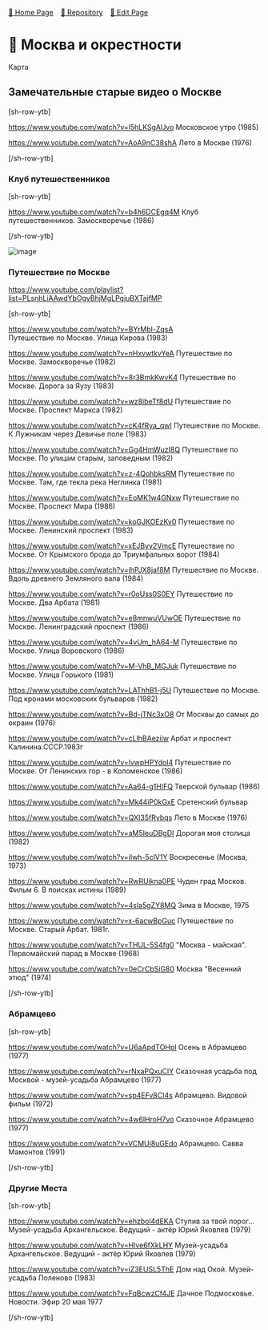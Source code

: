 
<style>
	@import url("/utils/css/bootstrap-grid.css");
	@import url("/utils/css/iframe-youtube.css");
</style>
<script src="/shortcutsjs/shortcuts-v4.js" defer></script>


[🚀 Home Page](https://andrewalevin.github.io/) &ensp;  [🏰 Repository](https://github.com/andrewalevin/andrewalevin.github.io) &ensp;  [🔨 Edit Page](https://github.com/andrewalevin/andrewalevin.github.io/edit/main/moscow.md)



# 🌳 Москва и окрестности 

Карта 







## Замечательные старые видео о Москве


[sh-row-ytb]

https://www.youtube.com/watch?v=l5hLKSgAUvo
Московское утро (1985)

https://www.youtube.com/watch?v=AoA9nC38shA
Лето в Москве (1976)


[/sh-row-ytb]



### Клуб путешественников


[sh-row-ytb]

https://www.youtube.com/watch?v=b4h6DCEgq4M
Клуб путешественников. Замоскворечье (1986)

[/sh-row-ytb]



![image](https://github.com/andrewalevin/andrewalevin.github.io/assets/155118488/74812a97-b27c-44ea-b53e-55f8a32840f3)



### Путешествие по Москве


https://www.youtube.com/playlist?list=PLsnhLiAAwdYbOgyBhjMgLPgjuBXTajfMP


[sh-row-ytb]


https://www.youtube.com/watch?v=BYrMbl-ZqsA  
Путешествие по Москве. Улица Кирова (1983)


https://www.youtube.com/watch?v=nHxvwtkvYeA 
Путешествие по Москве. Замоскворечье (1982)


https://www.youtube.com/watch?v=8r3BmkKwvK4
Путешествие по Москве. Дорога за Яузу (1983)


https://www.youtube.com/watch?v=wz8ibeTf8dU
Путешествие по Москве. Проспект Маркса (1982)


https://www.youtube.com/watch?v=cK4fRya_qwI
Путешествие по Москве. К Лужникам через Девичье поле (1983)


https://www.youtube.com/watch?v=Gg4HmWuzI8Q
Путешествие по Москве. По улицам старым, заповедным (1982)


https://www.youtube.com/watch?v=z-4QohbksRM
Путешествие по Москве. Там, где текла река Неглинка (1981)


https://www.youtube.com/watch?v=EoMK1w4GNxw
Путешествие по Москве. Проспект Мира (1986)


https://www.youtube.com/watch?v=koGJKOEzKv0
Путешествие по Москве. Ленинский проспект (1983)


https://www.youtube.com/watch?v=xEJByy2VmcE
Путешествие по Москве. От Крымского брода до Триумфальных ворот (1984)


https://www.youtube.com/watch?v=jhPJX8jaf8M
Путешествие по Москве. Вдоль древнего Земляного вала (1984)


https://www.youtube.com/watch?v=r0oUss0S0EY
Путешествие по Москве. Два Арбата (1981)


https://www.youtube.com/watch?v=e8mnwuVUwOE
Путешествие по Москве. Ленинградский проспект (1986)


https://www.youtube.com/watch?v=4vUm_hA64-M
Путешествие по Москве. Улица Воровского (1986)


https://www.youtube.com/watch?v=M-VhB_MGJuk
Путешествие по Москве. Улица Горького (1981)


https://www.youtube.com/watch?v=LAThhB1-j5U
Путешествие по Москве. Под кронами московских бульваров (1982)


https://www.youtube.com/watch?v=Bd-jTNc3xO8
От Москвы до самых до окраин (1976)


https://www.youtube.com/watch?v=cLlhBAeziiw
Арбат и проспект Калинина.СССР.1983г


https://www.youtube.com/watch?v=lvwpHPYdoI4
Путешествие по Москве. От Ленинских гор - в Коломенское (1986)


https://www.youtube.com/watch?v=Aa64-g1HIFQ
Тверской бульвар (1986)


https://www.youtube.com/watch?v=Mk44iP0kGxE
Сретенский бульвар


https://www.youtube.com/watch?v=QXI35fRybqs
Лето в Москве (1976)


https://www.youtube.com/watch?v=aM5IeuDBgDI
Дорогая моя столица (1982)


https://www.youtube.com/watch?v=iIwh-5clV1Y
Воскресенье (Москва, 1973)



https://www.youtube.com/watch?v=RwRUikna0PE
Чуден град Москов. Фильм 6. В поисках истины (1989)


https://www.youtube.com/watch?v=4sla5gZY8MQ
Зима в Москве, 1975


https://www.youtube.com/watch?v=x-6acwBpGuc
Путешествие по Москве. Старый Арбат. 1981г.


https://www.youtube.com/watch?v=THUL-5S4fg0
"Москва - майская". Первомайский парад в Москве (1968)


https://www.youtube.com/watch?v=0eCrCbSiG80
Москва "Весенний этюд" (1974)


[/sh-row-ytb]





### Абрамцево


[sh-row-ytb]


https://www.youtube.com/watch?v=U6aApdTOHpI
Осень в Абрамцево (1977)

https://www.youtube.com/watch?v=rNxaPQxuClY
Сказочная усадьба под Москвой - музей-усадьба Абрамцево (1977)


https://www.youtube.com/watch?v=sp4EFv8CI4s
Абрамцево. Видовой фильм (1972)


https://www.youtube.com/watch?v=4w6lHroH7vo
Сказочное Абрамцево (1977)


https://www.youtube.com/watch?v=VCMUj8uGEdo
Абрамцево. Савва Мамонтов (1991)



[/sh-row-ytb]



### Другие Места


[sh-row-ytb]

https://www.youtube.com/watch?v=ehzbol4dEKA
Ступив за твой порог... Музей-усадьба Архангельское. Ведущий - актёр Юрий Яковлев (1979)


https://www.youtube.com/watch?v=Hlve6fXkLHY
Музей-усадьба Архангельское. Ведущий - актёр Юрий Яковлев (1979)



https://www.youtube.com/watch?v=iZ3EUSL5ThE
Дом над Окой. Музей-усадьба Поленово (1983)


https://www.youtube.com/watch?v=FqBcwzCf4JE
Дачное Подмосковье. Новости. Эфир 20 мая 1977


[/sh-row-ytb]












